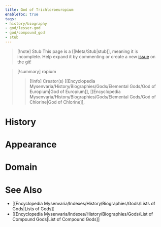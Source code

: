 ```yaml
---
title: God of Trichloroeuropium
enableToc: true
tags:
- history/biography
- god/lesser-god
- god/compound_god
- stub
---
```


> [!note] Stub
> This page is a [[Meta/Stub|stub]], meaning it is incomplete. Help expand it by commenting or create a new [issue](https://github.com/RagtimeGal/quartz--encyclopedia-mysenvaria/issues/new/choose) on the git!


> [!summary] [](Meta/Stubs.md)ropium
> > [!info] Creator(s)
> > [[Encyclopedia Mysenvaria/History/Biographies/Gods/Elemental Gods/God of Europium|God of Europium]], [[Encyclopedia Mysenvaria/History/Biographies/Gods/Elemental Gods/God of Chlorine|God of Chlorine]], 

# History

# Appearance

# Domain

# See Also
- [[Encyclopedia Mysenvaria/Indexes/History/Biographies/Gods/Lists of Gods|Lists of Gods]]
- [[Encyclopedia Mysenvaria/Indexes/History/Biographies/Gods/List of Compound Gods|List of Compound Gods]]